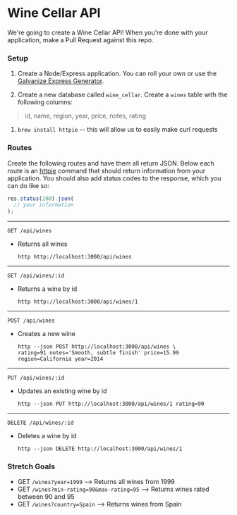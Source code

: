# Wine Cellar API

We're going to create a Wine Cellar API! When you're done with your application, make a Pull Request against this repo.


### Setup

1. Create a Node/Express application. You can roll your own or use the [Galvanize Express Generator](https://github.com/gSchool/generator-galvanize-express).

1. Create a new database called `wine_cellar`. Create a `wines` table with the following columns: 
  > id, name, region, year, price, notes, rating

1. `brew install httpie` -- this will allow us to easily make curl requests


### Routes

Create the following routes and have them all return JSON. Below each route is an [httpie](https://github.com/jkbrzt/httpie) command that should return information from your application. You should also add status codes to the response, which you can do like so:

```javascript
res.status(200).json(
  // your information
);
```

* * *

`GET /api/wines`
* Returns all wines

  ```
  http http://localhost:3000/api/wines
  ```

* * *

`GET /api/wines/:id`
* Returns a wine by id
  
  ```
  http http://localhost:3000/api/wines/1
  ```

* * *

`POST /api/wines`
* Creates a new wine
  
  ```
  http --json POST http://localhost:3000/api/wines \
  rating=91 notes='Smooth, subtle finish' price=15.99 region=California year=2014
  ```

* * *

`PUT /api/wines/:id`
* Updates an existing wine by id
  
  ```
  http --json PUT http://localhost:3000/api/wines/1 rating=90
  ```

* * *

`DELETE /api/wines/:id`
* Deletes a wine by id
  
  ```
  http --json DELETE http://localhost:3000/api/wines/1
  ```


### Stretch Goals

* GET `/wines?year=1999` --> Returns all wines from 1999
* GET `/wines?min-rating=90&max-rating=95` --> Returns wines rated between 90 and 95
* GET `/wines?country=Spain` --> Returns wines from Spain
